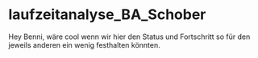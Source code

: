 # laufzeitanalyse_BA_Schober

Hey Benni,
wäre cool wenn wir hier den Status und Fortschritt so für den jeweils anderen ein wenig festhalten könnten.
